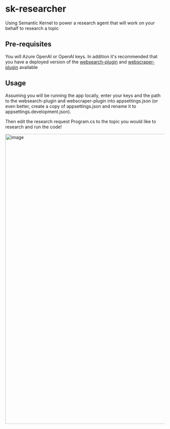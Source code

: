 # sk-researcher
Using Semantic Kernel to power a research agent that will work on your behalf to research a topic

## Pre-requisites
You will Azure OpenAI or OpenAI keys. In addition it's recommended that you have a deployed version of the [websearch-plugin](https://github.com/craigomatic/webscraper-aiplugin/) and [webscraper-plugin](https://github.com/craigomatic/webscraper-aiplugin/) available 

## Usage
Assuming you will be running the app locally, enter your keys and the path to the websearch-plugin and webscraper-plugin into appsettings.json (or even better, create a copy of appsettings.json and rename it to appsettings.development.json).

Then edit the research request Program.cs to the topic you would like to research and run the code!

<img width="915" alt="image" src="https://github.com/craigomatic/sk-researcher/assets/146438/2af6a570-c729-44a9-aa88-4c159175b5de">
